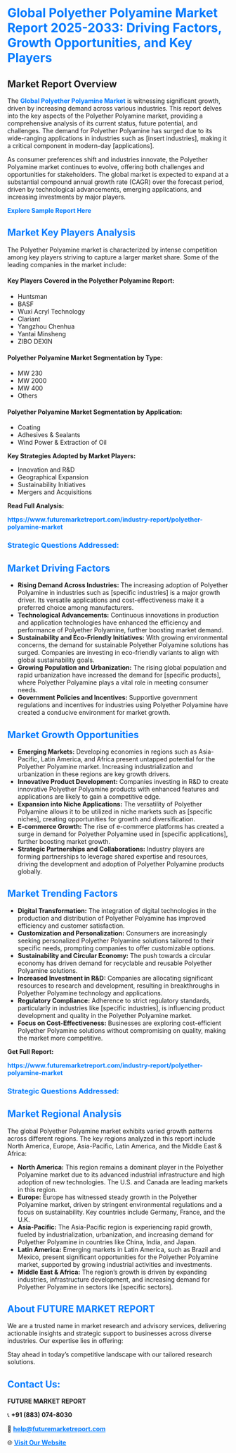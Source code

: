 <h1 style="color: #007BFF;">Global Polyether Polyamine Market Report 2025-2033: Driving Factors, Growth Opportunities, and Key Players</h1>

<section id="overview">
<h2>Market Report Overview</h2>
<p>The <a href="https://www.futuremarketreport.com/industry-report/polyether-polyamine-market" style="color: #007BFF; text-decoration: none;"><strong>Global Polyether Polyamine Market</strong></a> is witnessing significant growth, driven by increasing demand across various industries. This report delves into the key aspects of the Polyether Polyamine market, providing a comprehensive analysis of its current status, future potential, and challenges. The demand for Polyether Polyamine has surged due to its wide-ranging applications in industries such as [insert industries], making it a critical component in modern-day [applications].</p>
<p>As consumer preferences shift and industries innovate, the Polyether Polyamine market continues to evolve, offering both challenges and opportunities for stakeholders. The global market is expected to expand at a substantial compound annual growth rate (CAGR) over the forecast period, driven by technological advancements, emerging applications, and increasing investments by major players.</p>
</section>

<section id="overview">
<p><a href="https://www.futuremarketreport.com/request-sample/reportId=35728" style="color: #007BFF; text-decoration: none;"><strong>Explore Sample Report Here</strong></a></p>
</section>

<section id="key-players">
<h2 style="color: #007BFF;">Market Key Players Analysis</h2>
<p>The Polyether Polyamine market is characterized by intense competition among key players striving to capture a larger market share. Some of the leading companies in the market include:</p>
<h4>Key Players Covered in the Polyether Polyamine Report:</h4>
<ul><li>Huntsman</li><li>BASF</li><li>Wuxi Acryl Technology</li><li>Clariant</li><li>Yangzhou Chenhua</li><li>Yantai Minsheng</li><li>ZIBO DEXIN</li></ul>
<h4>Polyether Polyamine Market Segmentation by Type:</h4>
<ul><li>MW 230</li><li>MW 2000</li><li>MW 400</li><li>Others</li></ul>

<h4>Polyether Polyamine Market Segmentation by Application:</h4>
<ul><li>Coating</li><li>Adhesives &amp; Sealants</li><li>Wind Power &amp; Extraction of Oil</li></ul>
<p><strong>Key Strategies Adopted by Market Players:</strong></p>
<ul>
<li>Innovation and R&D</li>
<li>Geographical Expansion</li>
<li>Sustainability Initiatives</li>
<li>Mergers and Acquisitions</li>
</ul>
</section>

<section>
<p><strong>Read Full Analysis: </strong></p><a href="https://www.futuremarketreport.com/industry-report/polyether-polyamine-market" style="color: #007BFF; text-decoration: none;"><strong>https://www.futuremarketreport.com/industry-report/polyether-polyamine-market</strong></a>
<h3 style="color: #007BFF;">Strategic Questions Addressed:</h3>
</section>

<section id="driving-factors">
<h2 style="color: #007BFF;">Market Driving Factors</h2>
<ul>
<li><strong>Rising Demand Across Industries:</strong> The increasing adoption of Polyether Polyamine in industries such as [specific industries] is a major growth driver. Its versatile applications and cost-effectiveness make it a preferred choice among manufacturers.</li>
<li><strong>Technological Advancements:</strong> Continuous innovations in production and application technologies have enhanced the efficiency and performance of Polyether Polyamine, further boosting market demand.</li>
<li><strong>Sustainability and Eco-Friendly Initiatives:</strong> With growing environmental concerns, the demand for sustainable Polyether Polyamine solutions has surged. Companies are investing in eco-friendly variants to align with global sustainability goals.</li>
<li><strong>Growing Population and Urbanization:</strong> The rising global population and rapid urbanization have increased the demand for [specific products], where Polyether Polyamine plays a vital role in meeting consumer needs.</li>
<li><strong>Government Policies and Incentives:</strong> Supportive government regulations and incentives for industries using Polyether Polyamine have created a conducive environment for market growth.</li>
</ul>
</section>

<section id="growth-opportunities">
<h2 style="color: #007BFF;">Market Growth Opportunities</h2>
<ul>
<li><strong>Emerging Markets:</strong> Developing economies in regions such as Asia-Pacific, Latin America, and Africa present untapped potential for the Polyether Polyamine market. Increasing industrialization and urbanization in these regions are key growth drivers.</li>
<li><strong>Innovative Product Development:</strong> Companies investing in R&D to create innovative Polyether Polyamine products with enhanced features and applications are likely to gain a competitive edge.</li>
<li><strong>Expansion into Niche Applications:</strong> The versatility of Polyether Polyamine allows it to be utilized in niche markets such as [specific niches], creating opportunities for growth and diversification.</li>
<li><strong>E-commerce Growth:</strong> The rise of e-commerce platforms has created a surge in demand for Polyether Polyamine used in [specific applications], further boosting market growth.</li>
<li><strong>Strategic Partnerships and Collaborations:</strong> Industry players are forming partnerships to leverage shared expertise and resources, driving the development and adoption of Polyether Polyamine products globally.</li>
</ul>
</section>

<section id="trending-factors">
<h2 style="color: #007BFF;">Market Trending Factors</h2>
<ul>
<li><strong>Digital Transformation:</strong> The integration of digital technologies in the production and distribution of Polyether Polyamine has improved efficiency and customer satisfaction.</li>
<li><strong>Customization and Personalization:</strong> Consumers are increasingly seeking personalized Polyether Polyamine solutions tailored to their specific needs, prompting companies to offer customizable options.</li>
<li><strong>Sustainability and Circular Economy:</strong> The push towards a circular economy has driven demand for recyclable and reusable Polyether Polyamine solutions.</li>
<li><strong>Increased Investment in R&D:</strong> Companies are allocating significant resources to research and development, resulting in breakthroughs in Polyether Polyamine technology and applications.</li>
<li><strong>Regulatory Compliance:</strong> Adherence to strict regulatory standards, particularly in industries like [specific industries], is influencing product development and quality in the Polyether Polyamine market.</li>
<li><strong>Focus on Cost-Effectiveness:</strong> Businesses are exploring cost-efficient Polyether Polyamine solutions without compromising on quality, making the market more competitive.</li>
</ul>
</section>

<section>
<p><strong>Get Full Report: </strong></p><a href="https://www.futuremarketreport.com/industry-report/polyether-polyamine-market" style="color: #007BFF; text-decoration: none;"><strong>https://www.futuremarketreport.com/industry-report/polyether-polyamine-market</strong></a>
<h3 style="color: #007BFF;">Strategic Questions Addressed:</h3>
</section>


<section id="regional-analysis">
<h2 style="color: #007BFF;">Market Regional Analysis</h2>
<p>The global Polyether Polyamine market exhibits varied growth patterns across different regions. The key regions analyzed in this report include North America, Europe, Asia-Pacific, Latin America, and the Middle East & Africa:</p>
<ul>
<li><strong>North America:</strong> This region remains a dominant player in the Polyether Polyamine market due to its advanced industrial infrastructure and high adoption of new technologies. The U.S. and Canada are leading markets in this region.</li>
<li><strong>Europe:</strong> Europe has witnessed steady growth in the Polyether Polyamine market, driven by stringent environmental regulations and a focus on sustainability. Key countries include Germany, France, and the U.K.</li>
<li><strong>Asia-Pacific:</strong> The Asia-Pacific region is experiencing rapid growth, fueled by industrialization, urbanization, and increasing demand for Polyether Polyamine in countries like China, India, and Japan.</li>
<li><strong>Latin America:</strong> Emerging markets in Latin America, such as Brazil and Mexico, present significant opportunities for the Polyether Polyamine market, supported by growing industrial activities and investments.</li>
<li><strong>Middle East & Africa:</strong> The region’s growth is driven by expanding industries, infrastructure development, and increasing demand for Polyether Polyamine in sectors like [specific sectors].</li>
</ul>
</section>

<footer>
<h2 style="color: #007BFF;">About FUTURE MARKET REPORT</h2>
<p>We are a trusted name in market research and advisory services, delivering actionable insights and strategic support to businesses across diverse industries. Our expertise lies in offering:</p>

<p>Stay ahead in today’s competitive landscape with our tailored research solutions.</p>

<h2 style="color: #007BFF;">Contact Us:</h2>
<p><strong>FUTURE MARKET REPORT</strong></p>
<p>📞 <strong>+91 (883) 074-8030</strong></p>
<p>📧 <strong><a href="mailto:help@futuremarketreport.com" style="color: #007BFF;">help@futuremarketreport.com</a></strong></p>
<p>🌐 <strong><a href="https://www.futuremarketreport.com/" style="color: #007BFF;">Visit Our Website</a></strong></p>
</footer>